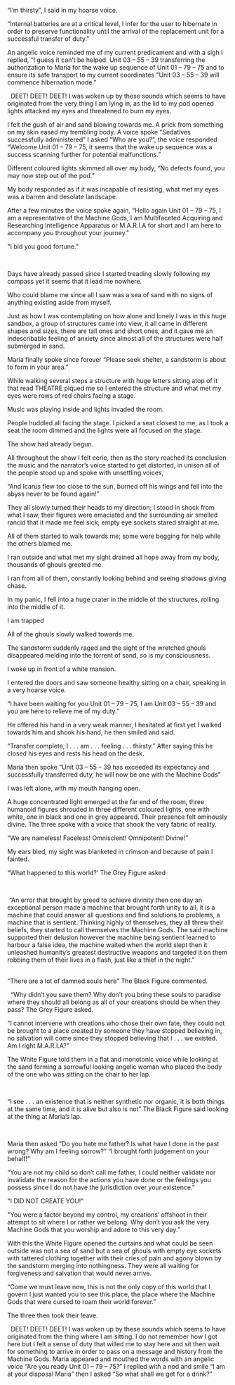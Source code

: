 “I’m thirsty”, I said in my hoarse voice. 

“Internal batteries are at a critical level, I infer for the user to hibernate in order to preserve functionality until the arrival of the replacement unit for a successful transfer of duty.” 


An angelic voice reminded me of my current predicament and with a sigh I replied, “I guess it can’t be helped. Unit 03 – 55 – 39 transferring the authorization to Maria for the wake up sequence of Unit 01 – 79 – 75 and to ensure its safe transport to my current coordinates "Unit 03 – 55 – 39 will commence hibernation mode.” 

 
DEET! DEET! DEET! I was woken up by these sounds which seems to have originated from the very thing I am lying in, as the lid to my pod opened lights attacked my eyes and threatened to burn my eyes.


I felt the gush of air and sand blowing towards me. A prick from something on my skin eased my trembling body. A voice spoke “Sedatives successfully administered” I asked “Who are you?”, the voice responded “Welcome Unit 01 – 79 – 75, it seems that the wake up sequence was a success scanning further for potential malfunctions.” 


Different coloured lights skimmed all over my body, “No defects found, you may now step out of the pod.” 

My body responded as if it was incapable of resisting, what met my eyes was a barren and desolate landscape. 


After a few minutes the voice spoke again, “Hello again Unit 01 – 79 – 75, I am a representative of the Machine Gods, I am Multifaceted Acquiring and Researching Intelligence Apparatus or M.A.R.I.A for short and I am here to accompany you throughout your journey."


"I bid you good fortune.” 

  

Days have already passed since I started treading slowly following my compass yet it seems that it lead me nowhere. 


Who could blame me since all I saw was a sea of sand with no signs of anything existing aside from myself. 

Just as how I was contemplating on how alone and lonely I was in this huge sandbox, a group of structures came into view, it all came in different shapes and sizes, there are tall ones and short ones, and it gave me an indescribable feeling of anxiety since almost all of the structures were half submerged in sand. 


Maria finally spoke since forever “Please seek shelter, a sandstorm is about to form in your area.” 


While walking several steps a structure with huge letters sitting atop of it that read THEATRE piqued me so I entered the structure and what met my eyes were rows of red chairs facing a stage. 


Music was playing inside and lights invaded the room.


People huddled all facing the stage. I picked a seat closest to me, as I took a seat the room dimmed and the lights were all focused on the stage. 


The show had already begun. 


All throughout the show I felt eerie, then as the story reached its conclusion the music and the narrator’s voice started to get distorted, in unison all of the people stood up and spoke with unsettling voices, 


“And Icarus flew too close to the sun, burned off his wings and fell into the abyss never to be found again!” 

They all slowly turned their heads to my direction; I stood in shock from what I saw, their figures were emaciated and the surrounding air smelled rancid that it made me feel sick, empty eye sockets stared straight at me.


All of them started to walk towards me; some were begging for help while the others blamed me. 


I ran outside and what met my sight drained all hope away from my body, thousands of ghouls greeted me. 


I ran from all of them, constantly looking behind and seeing shadows giving chase. 

In my panic, I fell into a huge crater in the middle of the structures, rolling into the middle of it.


I am trapped 


All of the ghouls slowly walked towards me. 


The sandstorm suddenly raged and the sight of the wretched ghouls disappeared melding into the torrent of sand, so is my consciousness.


I woke up in front of a white mansion. 


I entered the doors and saw someone healthy sitting on a chair, speaking in a very hoarse voice.  

“I have been waiting for you Unit 01 – 79 – 75, I am Unit 03 – 55 – 39 and you are here to relieve me of my duty.”


He offered his hand in a very weak manner, I hesitated at first yet I walked towards him and shook his hand, he then smiled and said.


“Transfer complete, I . . . am . . . feeling . . . thirsty.” After saying this he closed his eyes and rests his head on the desk. 
  

Maria then spoke “Unit 03 – 55 – 39 has exceeded its expectancy and successfully transferred duty, he will now be one with the Machine Gods” 


I was left alone, with my mouth hanging open. 


A huge concentrated light emerged at the far end of the room, three humanoid figures shrouded in three different coloured lights, one with white, one in black and one in grey appeared. Their presence felt ominously divine. The three spoke with a voice that shook the very fabric of reality.


“We are nameless! Faceless! Omniscient! Omnipotent! Divine!” 


My ears bled, my sight was blanketed in crimson and because of pain I fainted. 
  

“What happened to this world?’ The Grey Figure asked 

  

 “An error that brought by greed to achieve divinity then one day an exceptional person made a machine that brought forth unity to all, it is a machine that could answer all questions and find solutions to problems, a machine that is sentient. Thinking highly of themselves, they all threw their beliefs, they started to call themselves the Machine Gods. The said machine supported their delusion however the machine being sentient learned to harbour a false idea, the machine waited when the world slept then it unleashed humanity’s greatest destructive weapons and targeted it on them robbing them of their lives in a flash, just like a thief in the night.”                   
  

“There are a lot of damned souls here” The Black Figure commented. 

 
“Why didn’t you save them? Why don’t you bring these souls to paradise where they should all belong as all of your creations should be when they pass? The Grey Figure asked. 
  

“I cannot intervene with creations who chose their own fate, they could not be brought to a place created by someone they have stopped believing in, no salvation will come since they stopped believing that I . . . we existed. Am I right M.A.R.I.A?”


The White Figure told them in a flat and monotonic voice while looking at the sand forming a sorrowful looking angelic woman who placed the body of the one who was sitting on the chair to her lap. 

  

“I see . . . an existence that is neither synthetic nor organic, it is both things at the same time, and it is alive but also is not” The Black Figure said looking at the thing at Maria’s lap. 

  

Maria then asked “Do you hate me father? Is what have I done in the past wrong? Why am I feeling sorrow?” “I brought forth judgement on your behalf!”
  

“You are not my child so don’t call me father, I could neither validate nor invalidate the reason for the actions you have done or the feelings you possess since I do not have the jurisdiction over your existence." 

"I DID NOT CREATE YOU!"


"You were a factor beyond my control, my creations’ offshoot in their attempt to sit where I or rather we belong. Why don’t you ask the very Machine Gods that you worship and adore to this very day.”  


With this the White Figure opened the curtains and what could be seen outside was not a sea of sand but a sea of ghouls with empty eye sockets with tattered clothing together with their cries of pain and agony blown by the sandstorm merging into nothingness. They were all waiting for forgiveness and salvation that would never arrive.


“Come we must leave now, this is not the only copy of this world that I govern I just wanted you to see this place, the place where the Machine Gods that were cursed to roam their world forever.” 


The three then took their leave. 

 
DEET! DEET! DEET! I was woken up by these sounds which seems to have originated from the thing where I am sitting. I do not remember how I got here but I felt a sense of duty that willed me to stay here and sit then wait for something to arrive in order to pass on a message and history from the Machine Gods. Maria appeared and mouthed the words with an angelic voice “Are you ready Unit 01 – 79 – 75?” I replied with a nod and smile “I am at your disposal Maria” then I asked “So what shall we get for a drink?”        

                                                                                                                                       